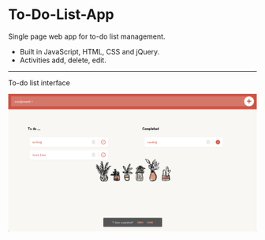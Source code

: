 # To-Do-List-App

Single page web app for to-do list management.

- Built in JavaScript, HTML, CSS and jQuery.
- Activities add, delete, edit.
---

To-do list interface

![To-do-list](https://github.com/zoecooperwei/My-Blog-Design/blob/master/img/Todo.jpg)
